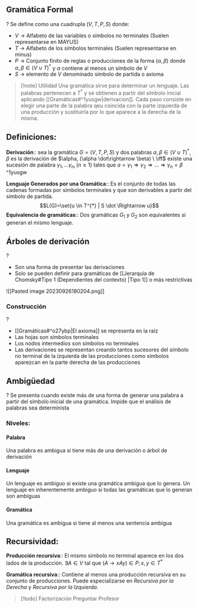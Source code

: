 
## Gramática Formal
?
Se define como una cuadrupla $(V,T,P,S)$ donde:
- *V* -> Alfabeto de las variables o símbolos no terminales (Suelen representarse en MAYUS)
- *T* -> Alfabeto de los símbolos terminales (Suelen representarse en minus)
- *P* -> Conjunto finito de reglas o producciones de la forma $(\alpha,\beta)$ donde $\alpha,\beta \in (V \cup T)^{*}$ y $\alpha$ contiene al menos un símbolo de *V*
- *S* -> elemento de *V* denominado símbolo de partida o axioma

> [!note] Utilidad
> Una gramática sirve para determinar un lenguaje. Las palabras pertenecen a $T^{*}$ y se obtienen a partir del símbolo inicial aplicando [[Gramáticas#^1yusgw|derivacion]]. Cada paso consiste en elegir una parte de la palabra qeu coincida con la parte izquierda de una producción y sustituirla por lo que aparece a la derecha de la misma.

## Definiciones:

**Derivación**:: sea la gramática $G=(V,T,P,S)$ y dos palabras $\alpha,\beta \in (V \cup T)^{*}$, $\beta$ es la derivación de $\alpha, (\alpha \dot\rightarrow \beta) \ \iff$ existe una sucesión de palabra $\gamma_{1},\dots \gamma_{n}, (n \geq 1)$ tales que $a=\gamma_{1} \Rightarrow\gamma_{2} \Rightarrow \dots  \Rightarrow\gamma_{n} =\beta$        ^1yusgw

**Lenguaje Generados por una Gramática**:: Es el conjunto de todas las cadenas formadas por símbolos terminales y que son derivables a partir del símbolo de partida. $$L(G)=\set{u \in T^{*} | S \dot \Rightarrow u}$$
**Equivalencia de gramáticas**:: Dos gramáticas $G_{1}$ y $G_{2}$ son equivalentes si generan el mismo lenguaje.

## Árboles de derivación
?
- Son una forma de presentar las derivaciones
- Solo se pueden definir para gramáticas de [[Jerarquía de Chomsky#Tipo 1 (Dependientes del contexto) |Tipo 1]] o más restrictivas

![[Pasted image 20230926180204.png]]

### Construcción
? 
- [[Gramáticas#^o27ybp|El axioma]] se representa en la raíz
- Las hojas son símbolos terminales
- Los nodos intermedios son símbolos no terminales
- Las derivaciones se representan creando tantos sucesores del símbolo no terminal de la izquierda de las producciones como símbolos aparezcan en la parte derecha de las producciones


## Ambigüedad
?
Se presenta cuando existe más de una forma de generar una palabra a partir del símbolo inicial de una gramática. Impide que el análisis de palabras sea determinista

### Niveles:
#### Palabra
Una palabra es ambigua si tiene más de una derivación o árbol de derivación
#### Lenguaje
Un lenguaje es ambiguo si existe una gramática ambigua que lo genera. Un lenguaje en inherentemente ambiguo si todas las gramáticas que lo generan son ambiguas
#### Gramática
Una gramática es ambigua si tiene al menos una sentencia ambigua

## Recursividad:

**Producción recursiva**:: El mismo símbolo no terminal aparece en los dos lados de la producción. $\exists A \in V$ tal que $(A \rightarrow xAy) \in P; x,y \in T^{*}$ 

**Gramática recursiva**:: Contiene al menos una producción recursiva en su conjunto de producciones. Puede especializarse en *Recursiva por la Derecha* y *Recursiva por la Izquierda.*


> [!todo] Factorización
> Preguntar Profesor
